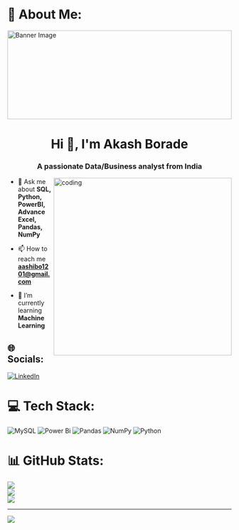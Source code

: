 # 💫 About Me:
<img src="https://img.freepik.com/premium-vector/banner-background-full-color-blue-gradation-geometric-design_586360-740.jpg?w=996" alt="Banner Image" style="width: 100%; height: 200px;">

<h1 align="center">Hi 👋, I'm Akash Borade</h1>
<h3 align="center">A passionate Data/Business analyst from India</h3>

<img align="right" alt="coding" width="400" src="https://user-images.githubusercontent.com/55389276/140866485-8fb1c876-9a8f-4d6a-98dc-08c4981eaf70.gif">

- 💬 Ask me about **SQL, Python, PowerBI, Advance Excel, Pandas, NumPy**

- 📫 How to reach me **aashibo1201@gmail.com**

- 🌱 I’m currently learning **Machine Learning**



## 🌐 Socials:
[![LinkedIn](https://img.shields.io/badge/LinkedIn-%230077B5.svg?logo=linkedin&logoColor=white)](https://linkedin.com/in/akashborade1201) 

# 💻 Tech Stack:
![MySQL](https://img.shields.io/badge/mysql-%2300000f.svg?style=for-the-badge&logo=mysql&logoColor=white) ![Power Bi](https://img.shields.io/badge/power_bi-F2C811?style=for-the-badge&logo=powerbi&logoColor=black) ![Pandas](https://img.shields.io/badge/pandas-%23150458.svg?style=for-the-badge&logo=pandas&logoColor=white) ![NumPy](https://img.shields.io/badge/numpy-%23013243.svg?style=for-the-badge&logo=numpy&logoColor=white) ![Python](https://img.shields.io/badge/python-3670A0?style=for-the-badge&logo=python&logoColor=ffdd54)
# 📊 GitHub Stats:
![](https://github-readme-stats.vercel.app/api?username=akashborade1201&theme=dark&hide_border=false&include_all_commits=false&count_private=false)<br/>
![](https://github-readme-streak-stats.herokuapp.com/?user=akashborade1201&theme=dark&hide_border=false)<br/>
![](https://github-readme-stats.vercel.app/api/top-langs/?username=akashborade1201&theme=dark&hide_border=false&include_all_commits=false&count_private=false&layout=compact)

---
[![](https://visitcount.itsvg.in/api?id=akashborade1201&icon=0&color=0)](https://visitcount.itsvg.in)

<!-- Proudly created with GPRM ( https://gprm.itsvg.in ) -->
